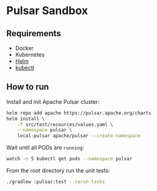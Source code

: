 # Pulsar Sandbox

## Requirements
- Docker
- Kubernetes
- [Helm](https://helm.sh/)
- [kubectl](https://kubernetes.io/docs/tasks/tools/)

## How to run
Install and init Apache Pulsar cluster:

```bash
helm repo add apache https://pulsar.apache.org/charts
helm install \
    -f src/test/resources/values.yaml \
    --namespace pulsar \
    local-pulsar apache/pulsar --create-namespace
```

Wait until all PODs are `running`:
```bash
watch -n 5 kubectl get pods --namespace pulsar
```

From the root directory run the unit tests:
```bash
./gradlew :pulsar:test --rerun-tasks
```
